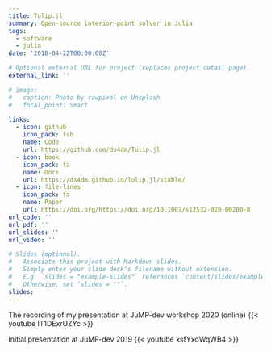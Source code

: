 ```yaml
---
title: Tulip.jl
summary: Open-source interior-point solver in Julia
tags:
  - software
  - julia
date: '2018-04-22T00:00:00Z'

# Optional external URL for project (replaces project detail page).
external_link: ''

# image:
#   caption: Photo by rawpixel on Unsplash
#   focal_point: Smart

links:
  - icon: github
    icon_pack: fab
    name: Code
    url: https://github.com/ds4dm/Tulip.jl
  - icon: book
    icon_pack: fa
    name: Docs
    url: https://ds4dm.github.io/Tulip.jl/stable/
  - icon: file-lines
    icon_pack: fa
    name: Paper
    url: https://doi.org/https://doi.org/10.1007/s12532-020-00200-8
url_code: ''
url_pdf: ''
url_slides: ''
url_video: ''

# Slides (optional).
#   Associate this project with Markdown slides.
#   Simply enter your slide deck's filename without extension.
#   E.g. `slides = "example-slides"` references `content/slides/example-slides.md`.
#   Otherwise, set `slides = ""`.
slides: 
---
```


The recording of my presentation at JuMP-dev workshop 2020 (online)
{{< youtube lT1DExrUZYc >}}


Initial presentation at JuMP-dev 2019
{{< youtube xsfYxdWqWB4 >}}